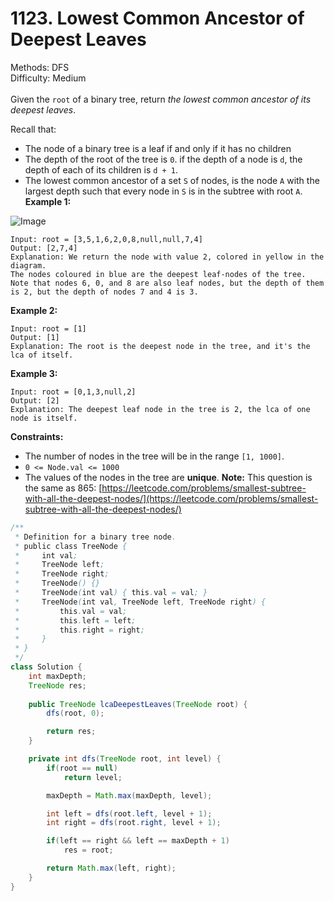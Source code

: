 # 1123. Lowest Common Ancestor of Deepest Leaves  

  Methods: DFS </br> Difficulty: Medium </br> </br>Given the `root` of a binary tree, return *the lowest common ancestor of its deepest leaves*.

Recall that:

- The node of a binary tree is a leaf if and only if it has no children
- The depth of the root of the tree is `0`. if the depth of a node is `d`, the depth of each of its children is `d + 1`.
- The lowest common ancestor of a set `S` of nodes, is the node `A` with the largest depth such that every node in `S` is in the subtree with root `A`.
**Example 1:**

![Image](https://s3-lc-upload.s3.amazonaws.com/uploads/2018/07/01/sketch1.png)

```plain text
Input: root = [3,5,1,6,2,0,8,null,null,7,4]
Output: [2,7,4]
Explanation: We return the node with value 2, colored in yellow in the diagram.
The nodes coloured in blue are the deepest leaf-nodes of the tree.
Note that nodes 6, 0, and 8 are also leaf nodes, but the depth of them is 2, but the depth of nodes 7 and 4 is 3.
```

**Example 2:**

```plain text
Input: root = [1]
Output: [1]
Explanation: The root is the deepest node in the tree, and it's the lca of itself.
```

**Example 3:**

```plain text
Input: root = [0,1,3,null,2]
Output: [2]
Explanation: The deepest leaf node in the tree is 2, the lca of one node is itself.
```

**Constraints:**

- The number of nodes in the tree will be in the range `[1, 1000]`.
- `0 <= Node.val <= 1000`
- The values of the nodes in the tree are **unique**.
**Note:** This question is the same as 865: [https://leetcode.com/problems/smallest-subtree-with-all-the-deepest-nodes/](https://leetcode.com/problems/smallest-subtree-with-all-the-deepest-nodes/)

```java
/**
 * Definition for a binary tree node.
 * public class TreeNode {
 *     int val;
 *     TreeNode left;
 *     TreeNode right;
 *     TreeNode() {}
 *     TreeNode(int val) { this.val = val; }
 *     TreeNode(int val, TreeNode left, TreeNode right) {
 *         this.val = val;
 *         this.left = left;
 *         this.right = right;
 *     }
 * }
 */
class Solution {
    int maxDepth;
    TreeNode res;
    
    public TreeNode lcaDeepestLeaves(TreeNode root) {
        dfs(root, 0);

        return res;
    }

    private int dfs(TreeNode root, int level) {
        if(root == null) 
            return level;

        maxDepth = Math.max(maxDepth, level);

        int left = dfs(root.left, level + 1);
        int right = dfs(root.right, level + 1);

        if(left == right && left == maxDepth + 1) 
            res = root;

        return Math.max(left, right);
    }
}
```


